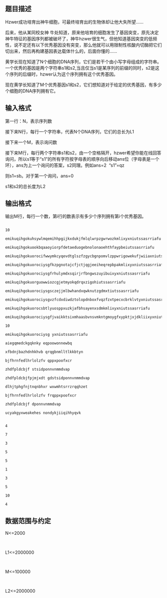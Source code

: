 ## 题目描述

<div>
 Hzwer成功培育出神牛细胞，可最终培育出的生物体却让他大失所望......
</div>
<div></div>
<div>
 后来，他从某同校女神 牛处知道，原来他培育的细胞发生了基因突变，原先决定神牛特征的基因序列都被破坏了，神牛hzwer很生气，但他知道基因突变的低频性，说不定还有以下优秀基因没有突变，那么他就可以用限制性核酸内切酶把它们切出来，然后再构建基因表达载体什么的，后面你懂的......
</div>
<div></div>
<div>
 黄学长现在知道了N个细胞的DNA序列，它们是若干个由小写字母组成的字符串。一个优秀的基因是两个字符串s1和s2,当且仅当s1是某序列的前缀的同时，s2是这个序列的后缀时，hzwer认为这个序列拥有这个优秀基因。
</div>
<div></div>
<div>
 现在黄学长知道了M个优秀基因s1和s2，它们想知道对于给定的优秀基因，有多少个细胞的DNA序列拥有它。
</div>
<div></div>
<p></p>

## 输入格式

<div>
 第一行：N，表示序列数
</div>
<div>
 <div>
  接下来N行，每行一个字符串，代表N个DNA序列，它们的总长为L1
 </div>
 <div>
  接下来一个M，表示询问数
 </div>
 <div>
  接下来M行，每行两个字符串s1和s2，由一个空格隔开，hzwer希望你能在线回答询问，所以s1等于“s1”的所有字符按字母表的顺序向后移动ans位（字母表是一个环），ans为上一个询问的答案，s2同理。例如ans=2  “s1”=qz
 </div>
 <div>
  则s1=sb。对于第一个询问，ans=0
 </div>
 <div>
  s1和s2的总长度为L2
 </div>
 <div></div>
</div>
<p></p>

## 输出格式

<div>
 输出M行，每行一个数，第i行的数表示有多少个序列拥有第i个优秀基因。
</div>
<div>
 <p></p>
</div>

```input1
10
emikuqihgokuhsywlmqemihhpgijkxdukjfmlqlwrpzgwrwozkmlixyxniutssasrriafu
emikuqihgokuookbqaaoyiorpfdetaeduogebnolonaoehthfaypbeiutssasrriafu
emikuqihgokuorocifwwymkcyqevdtglszfzgycbgnpomvlzppwrigowekufjwiiaxniutssasrriafu
emikuqihgokuorociysgfkzpgnotajcfjctjqgjeeiheqrepbpakmlixyxniutssasrriafu
emikuqihgokuorociysgfrhulymdxsqirjrfbngwszuyibuixyxniutssasrriafu
emikuqihgokuorguowwiozcgjetmyokqdrqxzigohiutssasrriafu
emikuqihgokuorociysgsczejjmlbwhandxqwknutzgdmxtiutssasrriafu
emikuqihgokuorociysgvzfcdxdiwdztolopdnboxfvqzfzxtpecxcbrklvtyxniutssasrriafu
emikuqihgokuorocsbtlyuosppxuzkjafbhsayenxsdmkmlixyxniutssasrriafu
emikuqihgokuorociysgfjvaikktsixmhaasbvnsvmkntgmoygfxypktjxjdkliixyxniutssasrriafu
10
emikuqihgokuorociysg yxniutssasrriafu
aiegqmedckgqknky eqpoowonnewbq
xfbdnjbazhdnhkhvb qrqgbnmlltlkkbtyn
bjfhrnfedlhrlolzfv qppxpoofxcr
zhdfpldcbjf stsidponnvnmmdvap
zhdfpldcbjfpjmjxdt gdstsidponnvnmmdvap
dlhjtphgfnjtnqnbhxr wxwmhtsrrzrqqhzet
bjfhrnfedlhrlolzfv frqppxpoofxcr
zhdfpldcbjf dponnvnmmdvap
ucyakgyxweakehes nondykjiiqihhyqvk
```
```output1
4
7
3
5
5
1
3
5
10
4
```
## 数据范围与约定

<div>
 N<=2000
</div>
<br>
<div>
 L1<=2000000
</div>
<br>
<div>
 M<=100000
</div>
<br>
<div>
 L2<=2000000
</div>
<br>
<p></p>

